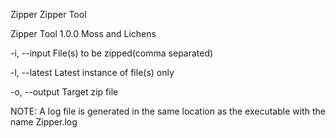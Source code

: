 Zipper
Zipper Tool

Zipper Tool 1.0.0 Moss and Lichens

-i, --input File(s) to be zipped(comma separated)

-l, --latest Latest instance of file(s) only

-o, --output Target zip file

NOTE: A log file is generated in the same location as the executable with the name Zipper.log
